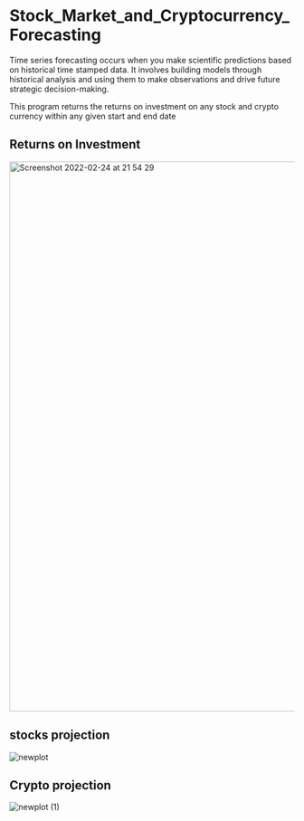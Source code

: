 # Stock_Market_and_Cryptocurrency_Forecasting
Time series forecasting occurs when you make scientific predictions based on historical time stamped data. It involves building models through historical analysis and using them to make observations and drive future strategic decision-making.

This program returns the returns on investment on any stock and crypto currency within any given start and end date


## Returns on Investment
<img width="972" alt="Screenshot 2022-02-24 at 21 54 29" src="https://user-images.githubusercontent.com/80678596/155608783-7c0dabe1-5b37-4477-98e4-5921a11b0d40.png">


## stocks projection
![newplot](https://user-images.githubusercontent.com/80678596/155609132-4b09e1ae-168b-4cab-b007-2094dbcb20df.png)



## Crypto projection
![newplot (1)](https://user-images.githubusercontent.com/80678596/155609199-2e783b32-4437-40c3-8b40-1b10bd4c8a8f.png)

